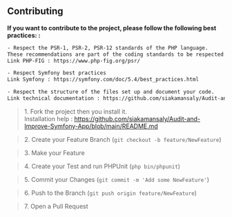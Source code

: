<!-- CONTRIBUTING -->
## Contributing

**If you want to contribute to the project, please follow the following best practices: :**

```sh
- Respect the PSR-1, PSR-2, PSR-12 standards of the PHP language. 
These recommendations are part of the coding standards to be respected.
Link PHP-FIG : https://www.php-fig.org/psr/

- Respect Symfony best practices
Link Symfony : https://symfony.com/doc/5.4/best_practices.html

- Respect the structure of the files set up and document your code.
Link technical documentation : https://github.com/siakamansaly/Audit-and-Improve-Symfony-App/tree/main/docs
```

>1.&nbsp;Fork the project then you install it.  
>Installation help : https://github.com/siakamansaly/Audit-and-Improve-Symfony-App/blob/main/README.md

>2.&nbsp;Create your Feature Branch (`git checkout -b feature/NewFeature`)

>3.&nbsp;Make your Feature

>4.&nbsp;Create your Test and run PHPUnit (`php bin/phpunit`)

>5.&nbsp;Commit your Changes (`git commit -m 'Add some NewFeature'`)

>6.&nbsp;Push to the Branch (`git push origin feature/NewFeature`)

>7.&nbsp;Open a Pull Request